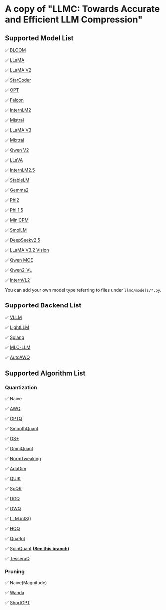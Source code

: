 # A copy of "LLMC: Towards Accurate and Efficient LLM Compression"

## Supported Model List

✅ [BLOOM](https://huggingface.co/bigscience/bloom)

✅ [LLaMA](https://github.com/facebookresearch/llama)

✅ [LLaMA V2](https://huggingface.co/meta-llama)

✅ [StarCoder](https://github.com/bigcode-project/starcoder)

✅ [OPT](https://huggingface.co/docs/transformers/model_doc/opt)

✅ [Falcon](https://huggingface.co/docs/transformers/model_doc/falcon)

✅ [InternLM2](https://huggingface.co/internlm)

✅ [Mistral](https://huggingface.co/docs/transformers/model_doc/mistral)

✅ [LLaMA V3](https://huggingface.co/meta-llama)

✅ [Mixtral](https://huggingface.co/docs/transformers/model_doc/mixtral)

✅ [Qwen V2](https://github.com/QwenLM/Qwen2)

✅ [LLaVA](https://github.com/haotian-liu/LLaVA)

✅ [InternLM2.5](https://huggingface.co/internlm)

✅ [StableLM](https://github.com/Stability-AI/StableLM)

✅ [Gemma2](https://huggingface.co/docs/transformers/main/en/model_doc/gemma2)

✅ [Phi2](https://huggingface.co/microsoft/phi-2)

✅ [Phi 1.5](https://huggingface.co/microsoft/phi-1_5)

✅ [MiniCPM](https://github.com/OpenBMB/MiniCPM)

✅ [SmolLM](https://huggingface.co/collections/HuggingFaceTB/smollm-6695016cad7167254ce15966)

✅ [DeepSeekv2.5](https://huggingface.co/deepseek-ai/DeepSeek-V2.5)

✅ [LLaMA V3.2 Vision](https://huggingface.co/meta-llama/Llama-3.2-11B-Vision)

✅ [Qwen MOE](https://huggingface.co/Qwen/Qwen1.5-MoE-A2.7B)

✅ [Qwen2-VL](https://huggingface.co/Qwen/Qwen2-VL-7B-Instruct)

✅ [InternVL2](https://huggingface.co/OpenGVLab/InternVL2-2B)

You can add your own model type referring to files under `llmc/models/*.py`.

## Supported Backend List

✅ [VLLM](https://github.com/vllm-project/vllm)

✅ [LightLLM](https://github.com/ModelTC/lightllm)

✅ [Sglang](https://github.com/sgl-project/sglang)

✅ [MLC-LLM](https://github.com/mlc-ai/mlc-llm)

✅ [AutoAWQ](https://github.com/casper-hansen/AutoAWQ)

## Supported Algorithm List

### Quantization

✅ Naive

✅ [AWQ](https://arxiv.org/abs/2306.00978)

✅ [GPTQ](https://arxiv.org/abs/2210.17323)

✅ [SmoothQuant](https://arxiv.org/abs/2211.10438)

✅ [OS+](https://arxiv.org/abs/2304.09145)

✅ [OmniQuant](https://arxiv.org/abs/2308.13137)

✅ [NormTweaking](https://arxiv.org/abs/2309.02784)

✅ [AdaDim](https://arxiv.org/pdf/2309.15531.pdf)

✅ [QUIK](https://arxiv.org/abs/2310.09259)

✅ [SpQR](https://arxiv.org/abs/2306.03078)

✅ [DGQ](https://arxiv.org/abs/2310.04836)

✅ [OWQ](https://arxiv.org/abs/2306.02272)

✅ [LLM.int8()](https://arxiv.org/abs/2208.07339)

✅ [HQQ](https://mobiusml.github.io/hqq_blog/)

✅ [QuaRot](https://arxiv.org/abs/2404.00456)

✅ [SpinQuant](https://arxiv.org/abs/2405.16406) **([See this branch](https://github.com/ModelTC/llmc/tree/dev_spinquant))**

✅ [TesseraQ](https://arxiv.org/abs/2410.19103)

### Pruning

✅ Naive(Magnitude)

✅ [Wanda](https://arxiv.org/abs/2306.11695)

✅ [ShortGPT](https://arxiv.org/abs/2403.03853)
